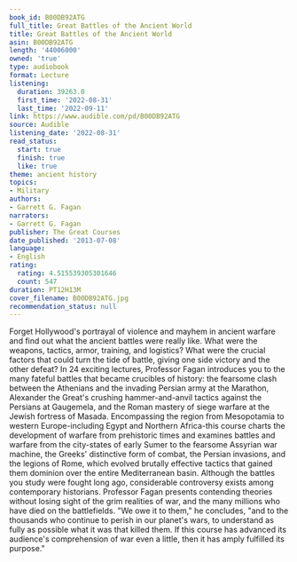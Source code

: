 ```yaml
---
book_id: B00DB92ATG
full_title: Great Battles of the Ancient World
title: Great Battles of the Ancient World
asin: B00DB92ATG
length: '44006000'
owned: 'true'
type: audiobook
format: Lecture
listening:
  duration: 39263.0
  first_time: '2022-08-31'
  last_time: '2022-09-11'
link: https://www.audible.com/pd/B00DB92ATG
source: Audible
listening_date: '2022-08-31'
read_status:
  start: true
  finish: true
  like: true
theme: ancient history
topics:
- Military
authors:
- Garrett G. Fagan
narrators:
- Garrett G. Fagan
publisher: The Great Courses
date_published: '2013-07-08'
language:
- English
rating:
  rating: 4.515539305301646
  count: 547
duration: PT12H13M
cover_filename: B00DB92ATG.jpg
recommendation_status: null
---
```

Forget Hollywood's portrayal of violence and mayhem in ancient warfare and find out what the ancient battles were really like. What were the weapons, tactics, armor, training, and logistics? What were the crucial factors that could turn the tide of battle, giving one side victory and the other defeat?
In 24 exciting lectures, Professor Fagan introduces you to the many fateful battles that became crucibles of history: the fearsome clash between the Athenians and the invading Persian army at the Marathon, Alexander the Great's crushing hammer-and-anvil tactics against the Persians at Gaugemela, and the Roman mastery of siege warfare at the Jewish fortress of Masada.
Encompassing the region from Mesopotamia to western Europe-including Egypt and Northern Africa-this course charts the development of warfare from prehistoric times and examines battles and warfare from the city-states of early Sumer to the fearsome Assyrian war machine, the Greeks' distinctive form of combat, the Persian invasions, and the legions of Rome, which evolved brutally effective tactics that gained them dominion over the entire Mediterranean basin.
Although the battles you study were fought long ago, considerable controversy exists among contemporary historians. Professor Fagan presents contending theories without losing sight of the grim realities of war, and the many millions who have died on the battlefields.
"We owe it to them," he concludes, "and to the thousands who continue to perish in our planet's wars, to understand as fully as possible what it was that killed them. If this course has advanced its audience's comprehension of war even a little, then it has amply fulfilled its purpose."

